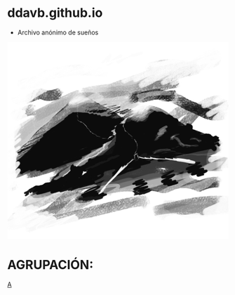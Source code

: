 # ddavb.github.io

- Archivo anónimo de sueños

![melt my brain](https://raw.githubusercontent.com/ddavb/ddavb.github.io/master/_images/7camino_casa.png)

# AGRUPACIÓN:

[A](./historia/Archivo_sueños_User1.md)
